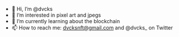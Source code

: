- 👋 Hi, I’m @dvcks
- 👀 I’m interested in pixel art and jpegs
- 🌱 I’m currently learning about the blockchain
- 📫 How to reach me: dvcksnft@gmail.com and @dvcks_ on Twitter
